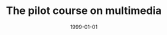 ---
# Documentation: https://wowchemy.com/docs/managing-content/

title: The pilot course on multimedia
subtitle: ''
summary: ''
authors:
- piasecki
tags: []
categories: []
date: '1999-01-01'
lastmod: 2022-10-07T05:08:45Z
featured: false
draft: false

# Featured image
# To use, add an image named `featured.jpg/png` to your page's folder.
# Focal points: Smart, Center, TopLeft, Top, TopRight, Left, Right, BottomLeft, Bottom, BottomRight.
image:
  caption: ''
  focal_point: ''
  preview_only: false

# Projects (optional).
#   Associate this post with one or more of your projects.
#   Simply enter your project's folder or file name without extension.
#   E.g. `projects = ["internal-project"]` references `content/project/deep-learning/index.md`.
#   Otherwise, set `projects = []`.
projects: []
publishDate: '2022-10-07T05:08:44.356718Z'
publication_types:
- '4'
abstract: ''
publication: ''
---